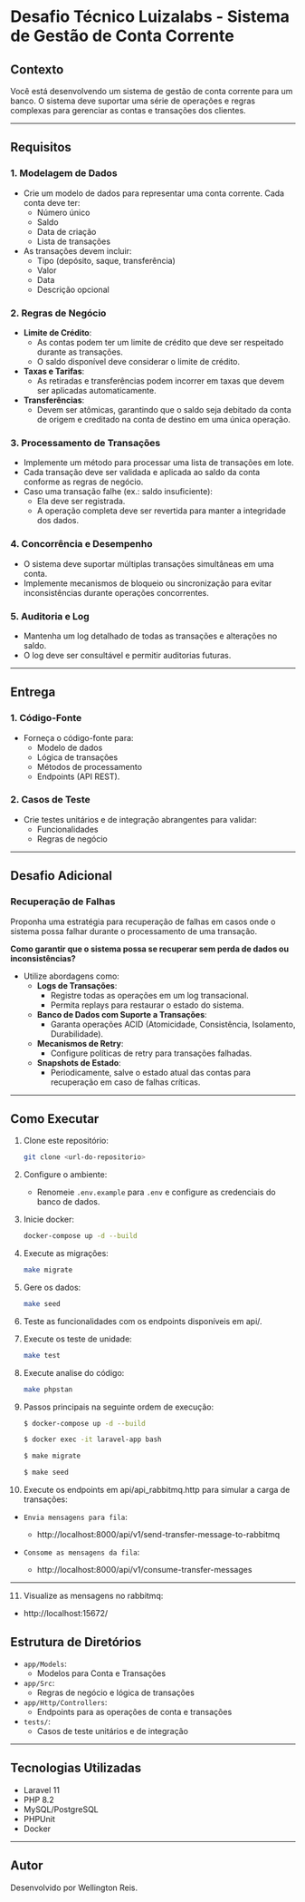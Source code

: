 # Desafio Técnico Luizalabs - Sistema de Gestão de Conta Corrente

## Contexto
Você está desenvolvendo um sistema de gestão de conta corrente para um banco. O sistema deve suportar uma série de operações e regras complexas para gerenciar as contas e transações dos clientes.

---

## Requisitos

### 1. Modelagem de Dados
- Crie um modelo de dados para representar uma conta corrente. Cada conta deve ter:
  - Número único
  - Saldo
  - Data de criação
  - Lista de transações
- As transações devem incluir:
  - Tipo (depósito, saque, transferência)
  - Valor
  - Data
  - Descrição opcional

### 2. Regras de Negócio
- **Limite de Crédito**: 
  - As contas podem ter um limite de crédito que deve ser respeitado durante as transações. 
  - O saldo disponível deve considerar o limite de crédito.
- **Taxas e Tarifas**: 
  - As retiradas e transferências podem incorrer em taxas que devem ser aplicadas automaticamente.
- **Transferências**:
  - Devem ser atômicas, garantindo que o saldo seja debitado da conta de origem e creditado na conta de destino em uma única operação.

### 3. Processamento de Transações
- Implemente um método para processar uma lista de transações em lote.
- Cada transação deve ser validada e aplicada ao saldo da conta conforme as regras de negócio.
- Caso uma transação falhe (ex.: saldo insuficiente):
  - Ela deve ser registrada.
  - A operação completa deve ser revertida para manter a integridade dos dados.

### 4. Concorrência e Desempenho
- O sistema deve suportar múltiplas transações simultâneas em uma conta.
- Implemente mecanismos de bloqueio ou sincronização para evitar inconsistências durante operações concorrentes.

### 5. Auditoria e Log
- Mantenha um log detalhado de todas as transações e alterações no saldo.
- O log deve ser consultável e permitir auditorias futuras.

---

## Entrega

### 1. Código-Fonte
- Forneça o código-fonte para:
  - Modelo de dados
  - Lógica de transações
  - Métodos de processamento
  - Endpoints (API REST).

### 2. Casos de Teste
- Crie testes unitários e de integração abrangentes para validar:
  - Funcionalidades
  - Regras de negócio

---

## Desafio Adicional
### Recuperação de Falhas
Proponha uma estratégia para recuperação de falhas em casos onde o sistema possa falhar durante o processamento de uma transação. 

**Como garantir que o sistema possa se recuperar sem perda de dados ou inconsistências?**

- Utilize abordagens como:
  - **Logs de Transações**: 
    - Registre todas as operações em um log transacional.
    - Permita replays para restaurar o estado do sistema.
  - **Banco de Dados com Suporte a Transações**: 
    - Garanta operações ACID (Atomicidade, Consistência, Isolamento, Durabilidade).
  - **Mecanismos de Retry**: 
    - Configure políticas de retry para transações falhadas.
  - **Snapshots de Estado**:
    - Periodicamente, salve o estado atual das contas para recuperação em caso de falhas críticas.

---

## Como Executar

1. Clone este repositório:
   ```bash
   git clone <url-do-repositorio>
   ```
2. Configure o ambiente:
   - Renomeie `.env.example` para `.env` e configure as credenciais do banco de dados.
3. Inicie docker:
   ```bash
   docker-compose up -d --build
   ```
4. Execute as migrações:
   ```bash
   make migrate
   ```
5. Gere os dados:
   ```bash
   make seed
   ```
6. Teste as funcionalidades com os endpoints disponíveis em api/.
7. Execute os teste de unidade:
   ```bash
   make test
   ```
8. Execute analise do código:
   ```bash
   make phpstan
   ```

9. Passos principais na seguinte ordem de execução:
   ```bash
   $ docker-compose up -d --build

   $ docker exec -it laravel-app bash

   $ make migrate

   $ make seed
   ```

10. Execute os endpoints em api/api_rabbitmq.http para simular a carga de transações:
- `Envia mensagens para fila`:
  - http://localhost:8000/api/v1/send-transfer-message-to-rabbitmq

- `Consome as mensagens da fila`:
  - http://localhost:8000/api/v1/consume-transfer-messages
---

11. Visualize as mensagens no rabbitmq:
  - http://localhost:15672/

## Estrutura de Diretórios
- `app/Models`:
  - Modelos para Conta e Transações
- `app/Src`:
  - Regras de negócio e lógica de transações
- `app/Http/Controllers`:
  - Endpoints para as operações de conta e transações
- `tests/`:
  - Casos de teste unitários e de integração

---

## Tecnologias Utilizadas
- Laravel 11
- PHP 8.2
- MySQL/PostgreSQL
- PHPUnit
- Docker

---

## Autor
Desenvolvido por Wellington Reis.
